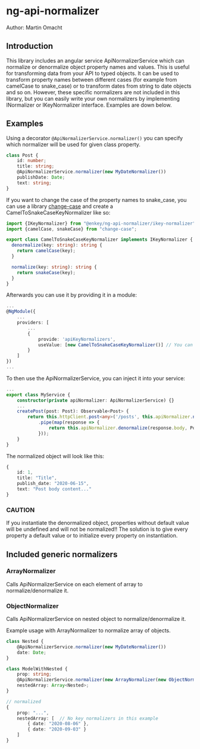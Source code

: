 # ng-api-normalizer
Author: Martin Omacht

## Introduction

This library includes an angular service ApiNormalizerService which can normalize or denormalize object property names and values. 
This is useful for transforming data from your API to typed objects. It can be used to transform property names between different 
cases (for example from camelCase to snake_case) or to transform dates from string to date objects and so on. However, these specific 
normalizers are not included in this library, but you can easily write your own normalizers by implementing INormalizer or IKeyNormalizer
interface. Examples are down below.

## Examples

Using a decorator `@ApiNormalizerService.normalizer()` you can specify which normalizer will be used for given class property.

```typescript
class Post {
    id: number;
    title: string;
    @ApiNormalizerService.normalizer(new MyDateNormalizer())
    publishDate: Date;
    text: string;
}
```

If you want to change the case of the property names to snake_case, you can use a library [change-case](https://github.com/blakeembrey/change-case)
and create a CamelToSnakeCaseKeyNormalizer like so:

```typescript
import {IKeyNormalizer} from "@enkey/ng-api-normalizer/ikey-normalizer";
import {camelCase, snakeCase} from "change-case";

export class CamelToSnakeCaseKeyNormalizer implements IKeyNormalizer {
  denormalize(key: string): string {
    return camelCase(key);
  }

  normalize(key: string): string {
    return snakeCase(key);
  }
}
```

Afterwards you can use it by providing it in a module:

```typescript
...
@NgModule({
    ...
    providers: [
        ...
        {
            provide: 'apiKeyNormalizers',
            useValue: [new CamelToSnakeCaseKeyNormalizer()] // You can have multiple normalizers 
        }       
    ]
})
...
```

To then use the ApiNormalizerService, you can inject it into your service:

```typescript
...
export class MyService {
    constructor(private apiNormalizer: ApiNormalizerService) {}
    ...
    createPost(post: Post): Observable<Post> {
        return this.httpClient.post<any>('/posts', this.apiNormalizer.normalize(post, Post))
            .pipe(map(response => {
                return this.apiNormalizer.denormalize(response.body, Post);            
            }));
    }
}
```

The normalized object will look like this:

```typescript
{
    id: 1,
    title: "Title",
    publish_date: "2020-06-15",
    text: "Post body content..."
}
```

### CAUTION

If you instantiate the denormalized object, properties without default value will be undefined and will not be normalized!!
The solution is to give every property a default value or to initialize every property on instantiation. 

## Included generic normalizers

### ArrayNormalizer

Calls ApiNormalizerService on each element of array to normalize/denormalize it.

### ObjectNormalizer

Calls ApiNormalizerService on nested object to normalize/denormalize it.

Example usage with ArrayNormalizer to normalize array of objects.

```typescript
class Nested {
    @ApiNormalizerService.normalizer(new MyDateNormalizer())
    date: Date;
}

class ModelWithNested {
    prop: string;
    @ApiNormalizerService.normalizer(new ArrayNormalizer(new ObjectNormalizer()))
    nestedArray: Array<Nested>;
}

// normalized
{
    prop: "...",
    nestedArray: [  // No key normalizers in this example
        { date: "2020-08-06" },
        { date: "2020-09-03" }    
    ]
}


```
